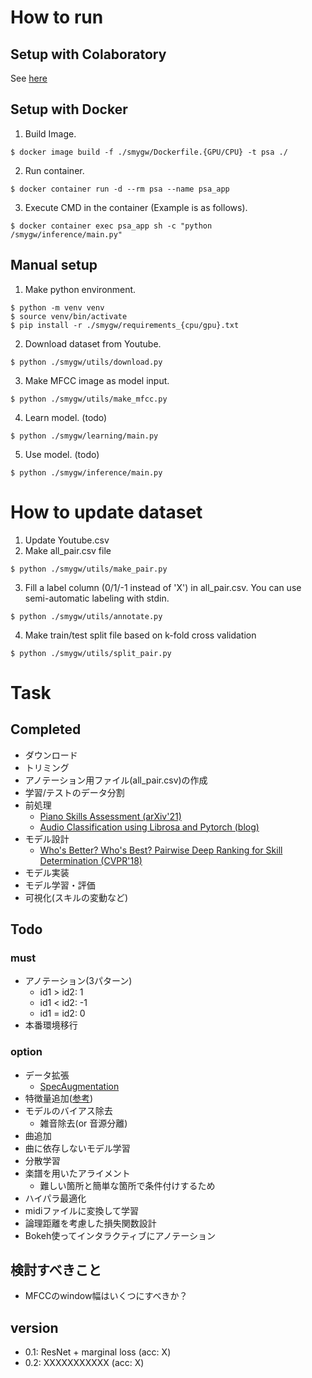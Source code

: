 # How to run
## Setup with Colaboratory
See [here](https://colab.research.google.com/drive/1CDboBGtF6i3MOdFJEbY6IBdowrJfEsj_?usp=sharing)
## Setup with Docker
1. Build Image.
```
$ docker image build -f ./smygw/Dockerfile.{GPU/CPU} -t psa ./
```
2. Run container.
```
$ docker container run -d --rm psa --name psa_app
```
3. Execute CMD in the container (Example is as follows).
```
$ docker container exec psa_app sh -c "python /smygw/inference/main.py"
```

## Manual setup
1. Make python environment.
```
$ python -m venv venv
$ source venv/bin/activate
$ pip install -r ./smygw/requirements_{cpu/gpu}.txt
```
2. Download dataset from Youtube.
```
$ python ./smygw/utils/download.py
```
3. Make MFCC image as model input.
```
$ python ./smygw/utils/make_mfcc.py
```
4. Learn model. (todo)
```
$ python ./smygw/learning/main.py
```
5. Use model. (todo)
```
$ python ./smygw/inference/main.py
```
# How to update dataset
1. Update Youtube.csv
2. Make all_pair.csv file
```
$ python ./smygw/utils/make_pair.py
```
3. Fill a label column (0/1/-1 instead of 'X') in all_pair.csv. You can use semi-automatic labeling with stdin.
```
$ python ./smygw/utils/annotate.py
```
4. Make train/test split file based on k-fold cross validation
```
$ python ./smygw/utils/split_pair.py
```

# Task
## Completed
- ダウンロード
- トリミング
- アノテーション用ファイル(all_pair.csv)の作成
- 学習/テストのデータ分割
- 前処理
    - [Piano Skills Assessment (arXiv'21)](https://arxiv.org/abs/2101.04884)
    - [Audio Classification using Librosa and Pytorch (blog)](https://medium.com/@hasithsura/audio-classification-d37a82d6715)
- モデル設計
    - [Who's Better? Who's Best? Pairwise Deep Ranking for Skill Determination (CVPR'18)](https://arxiv.org/abs/1703.09913)
- モデル実装
- モデル学習・評価
- 可視化(スキルの変動など)

## Todo
### must
- アノテーション(3パターン)
    - id1 > id2: 1
    - id1 < id2: -1
    - id1 = id2: 0
- 本番環境移行
### option
- データ拡張
    - [SpecAugmentation](https://arxiv.org/pdf/1904.08779.pdf)
- 特徴量追加([参考](https://qiita.com/__Attsun__/items/e033d689c336315435b3))
- モデルのバイアス除去
    - 雑音除去(or 音源分離)
- 曲追加
- 曲に依存しないモデル学習
- 分散学習
- 楽譜を用いたアライメント
    - 難しい箇所と簡単な箇所で条件付けするため
- ハイパラ最適化
- midiファイルに変換して学習
- 論理距離を考慮した損失関数設計
- Bokeh使ってインタラクティブにアノテーション

## 検討すべきこと
- MFCCのwindow幅はいくつにすべきか？

## version
- 0.1: ResNet + marginal loss (acc: X)
- 0.2: XXXXXXXXXXX (acc: X)